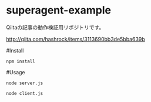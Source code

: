 # superagent-example

Qiitaの記事の動作検証用リポジトリです。

http://qiita.com/hashrock/items/3113690bb3de5bba639b

#Install

```
npm install
```

#Usage

```
node server.js
```

```
node client.js
```
